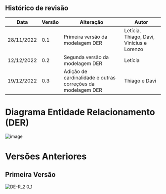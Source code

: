 ## Histórico de revisão

  |Data|Versão|Alteração|Autor| 
  |----|------|---------|-----|
  |28/11/2022|0.1|Primeira versão da modelagem DER |Letícia, Thiago, Davi, Vinícius e Lorenzo|
  |12/12/2022|0.2|Segunda versão da modelagem DER |Letícia|
  |19/12/2022|0.3|Adição de cardinalidade e outras correções da modelagem DER |Thiago e Davi|
  
  # Diagrama Entidade Relacionamento (DER)
  
![image](https://user-images.githubusercontent.com/72623771/208414928-913bf75e-fad7-4059-98c0-435df83b5c8b.png)
  
  # Versões Anteriores
  ## Primeira Versão
  
  ![DE-R_2 0_1](https://user-images.githubusercontent.com/72623771/207428956-d638ae93-15a1-4b3f-9c3a-eec15d5f8bf1.png)

